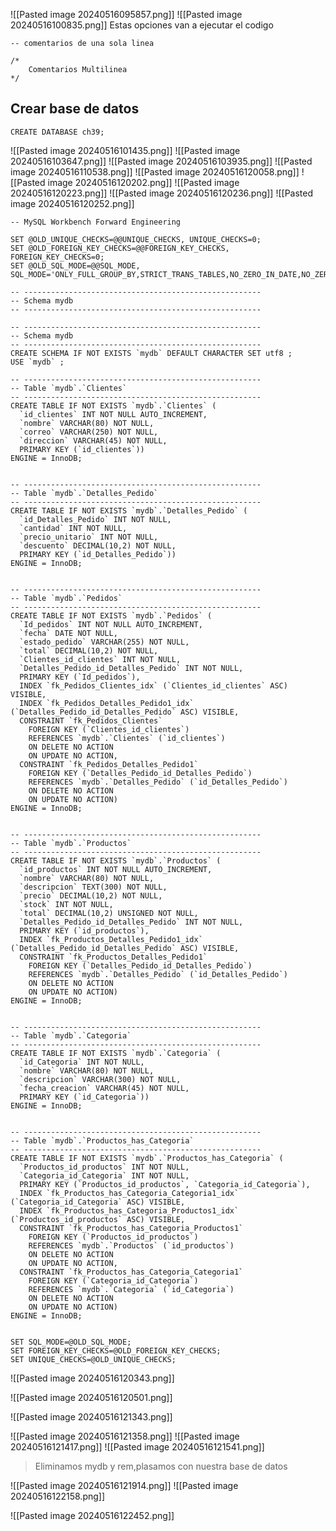 ![[Pasted image 20240516095857.png]]
![[Pasted image 20240516100835.png]]
Estas opciones van a ejecutar el codigo 


```
-- comentarios de una sola linea

/*
	Comentarios Multilinea 
*/

```


## Crear base de datos

```
CREATE DATABASE ch39;
```

![[Pasted image 20240516101435.png]]
![[Pasted image 20240516103647.png]]
![[Pasted image 20240516103935.png]]
![[Pasted image 20240516110538.png]]
![[Pasted image 20240516120058.png]]
![[Pasted image 20240516120202.png]]
![[Pasted image 20240516120223.png]]
![[Pasted image 20240516120236.png]]
![[Pasted image 20240516120252.png]]


```png
-- MySQL Workbench Forward Engineering

SET @OLD_UNIQUE_CHECKS=@@UNIQUE_CHECKS, UNIQUE_CHECKS=0;
SET @OLD_FOREIGN_KEY_CHECKS=@@FOREIGN_KEY_CHECKS, FOREIGN_KEY_CHECKS=0;
SET @OLD_SQL_MODE=@@SQL_MODE, SQL_MODE='ONLY_FULL_GROUP_BY,STRICT_TRANS_TABLES,NO_ZERO_IN_DATE,NO_ZERO_DATE,ERROR_FOR_DIVISION_BY_ZERO,NO_ENGINE_SUBSTITUTION';

-- -----------------------------------------------------
-- Schema mydb
-- -----------------------------------------------------

-- -----------------------------------------------------
-- Schema mydb
-- -----------------------------------------------------
CREATE SCHEMA IF NOT EXISTS `mydb` DEFAULT CHARACTER SET utf8 ;
USE `mydb` ;

-- -----------------------------------------------------
-- Table `mydb`.`Clientes`
-- -----------------------------------------------------
CREATE TABLE IF NOT EXISTS `mydb`.`Clientes` (
  `id_clientes` INT NOT NULL AUTO_INCREMENT,
  `nombre` VARCHAR(80) NOT NULL,
  `correo` VARCHAR(250) NOT NULL,
  `direccion` VARCHAR(45) NOT NULL,
  PRIMARY KEY (`id_clientes`))
ENGINE = InnoDB;


-- -----------------------------------------------------
-- Table `mydb`.`Detalles_Pedido`
-- -----------------------------------------------------
CREATE TABLE IF NOT EXISTS `mydb`.`Detalles_Pedido` (
  `id_Detalles_Pedido` INT NOT NULL,
  `cantidad` INT NOT NULL,
  `precio_unitario` INT NOT NULL,
  `descuento` DECIMAL(10,2) NOT NULL,
  PRIMARY KEY (`id_Detalles_Pedido`))
ENGINE = InnoDB;


-- -----------------------------------------------------
-- Table `mydb`.`Pedidos`
-- -----------------------------------------------------
CREATE TABLE IF NOT EXISTS `mydb`.`Pedidos` (
  `Id_pedidos` INT NOT NULL AUTO_INCREMENT,
  `fecha` DATE NOT NULL,
  `estado_pedido` VARCHAR(255) NOT NULL,
  `total` DECIMAL(10,2) NOT NULL,
  `Clientes_id_clientes` INT NOT NULL,
  `Detalles_Pedido_id_Detalles_Pedido` INT NOT NULL,
  PRIMARY KEY (`Id_pedidos`),
  INDEX `fk_Pedidos_Clientes_idx` (`Clientes_id_clientes` ASC) VISIBLE,
  INDEX `fk_Pedidos_Detalles_Pedido1_idx` (`Detalles_Pedido_id_Detalles_Pedido` ASC) VISIBLE,
  CONSTRAINT `fk_Pedidos_Clientes`
    FOREIGN KEY (`Clientes_id_clientes`)
    REFERENCES `mydb`.`Clientes` (`id_clientes`)
    ON DELETE NO ACTION
    ON UPDATE NO ACTION,
  CONSTRAINT `fk_Pedidos_Detalles_Pedido1`
    FOREIGN KEY (`Detalles_Pedido_id_Detalles_Pedido`)
    REFERENCES `mydb`.`Detalles_Pedido` (`id_Detalles_Pedido`)
    ON DELETE NO ACTION
    ON UPDATE NO ACTION)
ENGINE = InnoDB;


-- -----------------------------------------------------
-- Table `mydb`.`Productos`
-- -----------------------------------------------------
CREATE TABLE IF NOT EXISTS `mydb`.`Productos` (
  `id_productos` INT NOT NULL AUTO_INCREMENT,
  `nombre` VARCHAR(80) NOT NULL,
  `descripcion` TEXT(300) NOT NULL,
  `precio` DECIMAL(10,2) NOT NULL,
  `stock` INT NOT NULL,
  `total` DECIMAL(10,2) UNSIGNED NOT NULL,
  `Detalles_Pedido_id_Detalles_Pedido` INT NOT NULL,
  PRIMARY KEY (`id_productos`),
  INDEX `fk_Productos_Detalles_Pedido1_idx` (`Detalles_Pedido_id_Detalles_Pedido` ASC) VISIBLE,
  CONSTRAINT `fk_Productos_Detalles_Pedido1`
    FOREIGN KEY (`Detalles_Pedido_id_Detalles_Pedido`)
    REFERENCES `mydb`.`Detalles_Pedido` (`id_Detalles_Pedido`)
    ON DELETE NO ACTION
    ON UPDATE NO ACTION)
ENGINE = InnoDB;


-- -----------------------------------------------------
-- Table `mydb`.`Categoria`
-- -----------------------------------------------------
CREATE TABLE IF NOT EXISTS `mydb`.`Categoria` (
  `id_Categoria` INT NOT NULL,
  `nombre` VARCHAR(80) NOT NULL,
  `descripcion` VARCHAR(300) NOT NULL,
  `fecha_creacion` VARCHAR(45) NOT NULL,
  PRIMARY KEY (`id_Categoria`))
ENGINE = InnoDB;


-- -----------------------------------------------------
-- Table `mydb`.`Productos_has_Categoria`
-- -----------------------------------------------------
CREATE TABLE IF NOT EXISTS `mydb`.`Productos_has_Categoria` (
  `Productos_id_productos` INT NOT NULL,
  `Categoria_id_Categoria` INT NOT NULL,
  PRIMARY KEY (`Productos_id_productos`, `Categoria_id_Categoria`),
  INDEX `fk_Productos_has_Categoria_Categoria1_idx` (`Categoria_id_Categoria` ASC) VISIBLE,
  INDEX `fk_Productos_has_Categoria_Productos1_idx` (`Productos_id_productos` ASC) VISIBLE,
  CONSTRAINT `fk_Productos_has_Categoria_Productos1`
    FOREIGN KEY (`Productos_id_productos`)
    REFERENCES `mydb`.`Productos` (`id_productos`)
    ON DELETE NO ACTION
    ON UPDATE NO ACTION,
  CONSTRAINT `fk_Productos_has_Categoria_Categoria1`
    FOREIGN KEY (`Categoria_id_Categoria`)
    REFERENCES `mydb`.`Categoria` (`id_Categoria`)
    ON DELETE NO ACTION
    ON UPDATE NO ACTION)
ENGINE = InnoDB;


SET SQL_MODE=@OLD_SQL_MODE;
SET FOREIGN_KEY_CHECKS=@OLD_FOREIGN_KEY_CHECKS;
SET UNIQUE_CHECKS=@OLD_UNIQUE_CHECKS;

```

![[Pasted image 20240516120343.png]]

![[Pasted image 20240516120501.png]]

![[Pasted image 20240516121343.png]]

![[Pasted image 20240516121358.png]]
![[Pasted image 20240516121417.png]]
![[Pasted image 20240516121541.png]]


> Eliminamos mydb y rem,plasamos con nuestra base de datos

![[Pasted image 20240516121914.png]]
![[Pasted image 20240516122158.png]]

![[Pasted image 20240516122452.png]]


```png

```